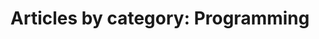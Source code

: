 ---
layout: post-by-category
title: 'Articles by category: Programming'
category: programming
image:
   feature: glass.jpg
permalink: programming/
---